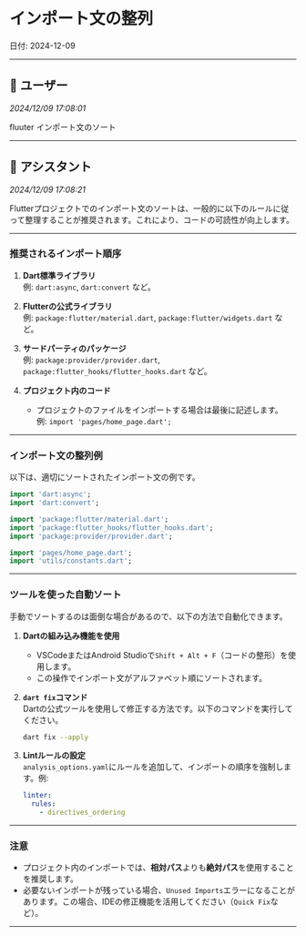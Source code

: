 # インポート文の整列

日付: 2024-12-09

---

## 👤 ユーザー
*2024/12/09 17:08:01*

fluuter インポート文のソート

---

## 🤖 アシスタント
*2024/12/09 17:08:21*

Flutterプロジェクトでのインポート文のソートは、一般的に以下のルールに従って整理することが推奨されます。これにより、コードの可読性が向上します。

---

### **推奨されるインポート順序**
1. **Dart標準ライブラリ**  
   例: `dart:async`, `dart:convert` など。
   
2. **Flutterの公式ライブラリ**  
   例: `package:flutter/material.dart`, `package:flutter/widgets.dart` など。

3. **サードパーティのパッケージ**  
   例: `package:provider/provider.dart`, `package:flutter_hooks/flutter_hooks.dart` など。

4. **プロジェクト内のコード**  
   - プロジェクトのファイルをインポートする場合は最後に記述します。  
   例: `import 'pages/home_page.dart';`

---

### **インポート文の整列例**
以下は、適切にソートされたインポート文の例です。

```dart
import 'dart:async';
import 'dart:convert';

import 'package:flutter/material.dart';
import 'package:flutter_hooks/flutter_hooks.dart';
import 'package:provider/provider.dart';

import 'pages/home_page.dart';
import 'utils/constants.dart';
```

---

### **ツールを使った自動ソート**
手動でソートするのは面倒な場合があるので、以下の方法で自動化できます。

1. **Dartの組み込み機能を使用**  
   - VSCodeまたはAndroid Studioで`Shift + Alt + F`（コードの整形）を使用します。
   - この操作でインポート文がアルファベット順にソートされます。

2. **`dart fix`コマンド**  
   Dartの公式ツールを使用して修正する方法です。以下のコマンドを実行してください。
   ```bash
   dart fix --apply
   ```

3. **Lintルールの設定**  
   `analysis_options.yaml`にルールを追加して、インポートの順序を強制します。例:
   ```yaml
   linter:
     rules:
       - directives_ordering
   ```

---

### **注意**
- プロジェクト内のインポートでは、**相対パス**よりも**絶対パス**を使用することを推奨します。
- 必要ないインポートが残っている場合、`Unused Imports`エラーになることがあります。この場合、IDEの修正機能を活用してください（`Quick Fix`など）。

---
